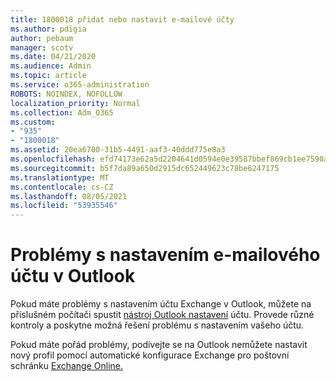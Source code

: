 ```yaml
---
title: 1800018 přidat nebo nastavit e-mailové účty
ms.author: pdigia
author: pebaum
manager: scotv
ms.date: 04/21/2020
ms.audience: Admin
ms.topic: article
ms.service: o365-administration
ROBOTS: NOINDEX, NOFOLLOW
localization_priority: Normal
ms.collection: Adm_O365
ms.custom:
- "935"
- "1800018"
ms.assetid: 20ea6700-31b5-4491-aaf3-40ddd775e8a3
ms.openlocfilehash: efd74173e62a5d2204641d0594e0e39587bbef869cb1ee7590a3db824a705bd2
ms.sourcegitcommit: b5f7da89a650d2915dc652449623c78be6247175
ms.translationtype: MT
ms.contentlocale: cs-CZ
ms.lasthandoff: 08/05/2021
ms.locfileid: "53935546"
---
```

# <a name="problems-setting-up-an-email-account-in-outlook"></a>Problémy s nastavením e-mailového účtu v Outlook

Pokud máte problémy s nastavením účtu Exchange v Outlook, můžete na příslušném počítači spustit [nástroj Outlook nastavení](https://aka.ms/SaRA-OutlookSetupProfile) účtu. Provede různé kontroly a poskytne možná řešení problému s nastavením vašeho účtu.
  
Pokud máte pořád problémy, podívejte se na Outlook nemůžete nastavit nový profil pomocí automatické konfigurace Exchange pro poštovní schránku [Exchange Online.](https://docs.microsoft.com/exchange/troubleshoot/outlook-profiles/cannot-set-up-profile-autodiscover)
  